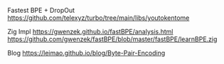 Fastest BPE + DropOut https://github.com/telexyz/turbo/tree/main/libs/youtokentome

Zig Impl https://gwenzek.github.io/fastBPE/analysis.html
https://github.com/gwenzek/fastBPE/blob/master/fastBPE/learnBPE.zig

Blog https://leimao.github.io/blog/Byte-Pair-Encoding